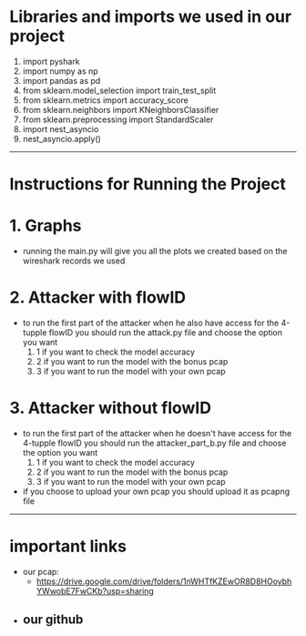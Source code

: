 # Libraries and imports we used in our project

1. import pyshark
2. import numpy as np
3. import pandas as pd
4. from sklearn.model_selection import train_test_split
5. from sklearn.metrics import accuracy_score
6. from sklearn.neighbors import KNeighborsClassifier
7. from sklearn.preprocessing import StandardScaler
8. import nest_asyncio
9. nest_asyncio.apply()

---

# Instructions for Running the Project
# 1. Graphs
   - running the main.py will give you all the plots we created based on the wireshark records we used
# 2. Attacker with flowID
   - to run the first part of the attacker when he also have access for the 4-tupple flowID you should run the attack.py file and choose the option you want
     1. 1 if you want to check the model accuracy
     2. 2 if you want to run the model with the bonus pcap
     3. 3 if you want to run the model with your own pcap
# 3. Attacker without flowID
   - to run the first part of the attacker when he doesn't have access for the 4-tupple flowID you should run the attacker_part_b.py file and choose the option you want
     1. 1 if you want to check the model accuracy
     2. 2 if you want to run the model with the bonus pcap
     3. 3 if you want to run the model with your own pcap
   - if you choose to upload your own pcap you should upload it as pcapng file
---
# important links
   - our pcap:
     - https://drive.google.com/drive/folders/1nWHTfKZEwOR8D8HOoybhYWwobE7FwCKb?usp=sharing
   - our github
     - 
